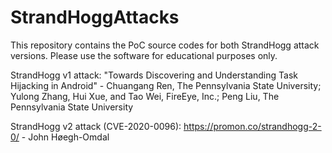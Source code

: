 # StrandHoggAttacks
This repository contains the PoC source codes for both StrandHogg attack versions. Please use the software for educational purposes only.

StrandHogg v1 attack: "Towards Discovering and Understanding Task Hijacking in Android" - Chuangang Ren, The Pennsylvania State University; Yulong Zhang, Hui Xue, and Tao Wei, FireEye, Inc.; Peng Liu, The Pennsylvania State University

StrandHogg v2 attack (CVE-2020-0096): https://promon.co/strandhogg-2-0/ - John Høegh-Omdal
